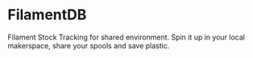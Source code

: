 # FilamentDB
Filament Stock Tracking for shared environment. Spin it up in your local makerspace, share your spools and save plastic.
